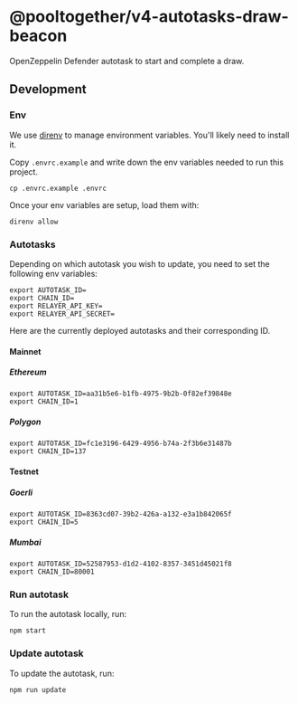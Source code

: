 # @pooltogether/v4-autotasks-draw-beacon

OpenZeppelin Defender autotask to start and complete a draw.

## Development

### Env

We use [direnv](https://direnv.net) to manage environment variables. You'll likely need to install it.

Copy `.envrc.example` and write down the env variables needed to run this project.
```
cp .envrc.example .envrc
```

Once your env variables are setup, load them with:
```
direnv allow
```

### Autotasks

Depending on which autotask you wish to update, you need to set the following env variables:

```
export AUTOTASK_ID=
export CHAIN_ID=
export RELAYER_API_KEY=
export RELAYER_API_SECRET=
```

Here are the currently deployed autotasks and their corresponding ID.

#### Mainnet
##### Ethereum

```
export AUTOTASK_ID=aa31b5e6-b1fb-4975-9b2b-0f82ef39848e
export CHAIN_ID=1
```

##### Polygon

```
export AUTOTASK_ID=fc1e3196-6429-4956-b74a-2f3b6e31487b
export CHAIN_ID=137
```

#### Testnet
##### Goerli

```
export AUTOTASK_ID=8363cd07-39b2-426a-a132-e3a1b842065f
export CHAIN_ID=5
```

##### Mumbai

```
export AUTOTASK_ID=52587953-d1d2-4102-8357-3451d45021f8
export CHAIN_ID=80001
```

### Run autotask

To run the autotask locally, run:

```
npm start
```

### Update autotask

To update the autotask, run:

```
npm run update
```

